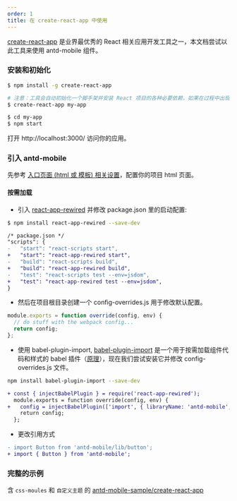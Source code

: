 ```yaml
---
order: 1
title: 在 create-react-app 中使用
---
```


[create-react-app](https://github.com/facebookincubator/create-react-app) 是业界最优秀的 React 相关应用开发工具之一，本文档尝试以此工具来使用 antd-mobile 组件。

### 安装和初始化

```bash
$ npm install -g create-react-app

# 注意：工具会自动初始化一个脚手架并安装 React 项目的各种必要依赖，如果在过程中出现网络问题，请尝试配置代理或使用其他 npm registry。
$ create-react-app my-app

$ cd my-app
$ npm start
```

打开 http://localhost:3000/ 访问你的应用。

### 引入 antd-mobile

先参考 [入口页面 (html 或 模板) 相关设置](/docs/react/introduce#3.-%E4%BD%BF%E7%94%A8)，配置你的项目 html 页面。

#### 按需加载

- 引入 [react-app-rewired](https://github.com/timarney/react-app-rewired) 并修改 package.json 里的启动配置:

```bash
$ npm install react-app-rewired --save-dev
```

```diff
/* package.json */
"scripts": {
-   "start": "react-scripts start",
+   "start": "react-app-rewired start",
-   "build": "react-scripts build",
+   "build": "react-app-rewired build",
-   "test": "react-scripts test --env=jsdom",
+   "test": "react-app-rewired test --env=jsdom",
}
```

- 然后在项目根目录创建一个 config-overrides.js 用于修改默认配置。

```js
module.exports = function override(config, env) {
  // do stuff with the webpack config...
  return config;
};
```

- 使用 babel-plugin-import, [babel-plugin-import](https://github.com/ant-design/babel-plugin-import) 是一个用于按需加载组件代码和样式的 babel 插件（[原理](https://ant.design/docs/react/getting-started-cn#按需加载)），现在我们尝试安装它并修改 config-overrides.js 文件。

```bash
npm install babel-plugin-import --save-dev
```

```diff
+ const { injectBabelPlugin } = require('react-app-rewired');
  module.exports = function override(config, env) {
+   config = injectBabelPlugin(['import', { libraryName: 'antd-mobile', style: 'css' }], config);
    return config;
  };
```

- 更改引用方式

```diff
- import Button from 'antd-mobile/lib/button';
+ import { Button } from 'antd-mobile';
```

### 完整的示例

含 `css-moules` 和 `自定义主题` 的 [antd-mobile-sample/create-react-app](https://github.com/ant-design/antd-mobile-samples/tree/master/create-react-app)

